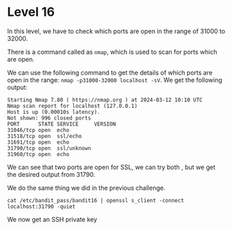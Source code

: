 # **Level  16**

In this level, we have to check which ports are open in the range of 31000 to 32000.

There is a command called as `nmap`, which is used to scan for ports which are open.

We can use the following command to get the details of which ports are open in the range: `nmap -p31000-32000 localhost -sV`. We get the following output:
```
Starting Nmap 7.80 ( https://nmap.org ) at 2024-03-12 10:10 UTC
Nmap scan report for localhost (127.0.0.1)
Host is up (0.00010s latency).
Not shown: 996 closed ports
PORT      STATE SERVICE     VERSION
31046/tcp open  echo
31518/tcp open  ssl/echo
31691/tcp open  echo
31790/tcp open  ssl/unknown
31960/tcp open  echo

```

We can see that two ports are open for SSL, we can try both , but we get the desired output from 31790.

We do the same thing we did in the previous challenge.
```
cat /etc/bandit_pass/bandit16 | openssl s_client -connect localhost:31790 -quiet
```
We now get an SSH private key
